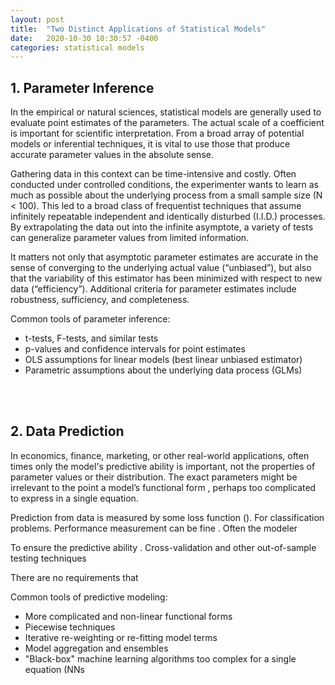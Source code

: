 ```yaml
---
layout: post
title:  "Two Distinct Applications of Statistical Models"
date:   2020-10-30 10:30:57 -0400
categories: statistical models
---
```



## 1. Parameter Inference

 In the empirical or natural sciences, statistical models are generally used to evaluate point estimates of the parameters. The actual scale of a coefficient is important for scientific interpretation. From a broad array of potential models or inferential techniques, it is vital to use those that produce accurate parameter values in the absolute sense.
	
 Gathering data in this context can be time-intensive and costly. Often conducted under controlled conditions, the experimenter wants to learn as much as possible about the underlying process from a small sample size (N < 100). This led to a broad class of frequentist techniques that assume infinitely repeatable independent and identically disturbed (I.I.D.) processes. By extrapolating the data out into the infinite asymptote, a variety of tests can generalize parameter values from limited information.

 It matters not only that asymptotic parameter estimates are accurate in the sense of converging to the underlying actual value (“unbiased”), but also that the variability of this estimator has been minimized with respect to new data (“efficiency”). Additional criteria for parameter estimates include robustness, sufficiency, and completeness.
	
 Common tools of parameter inference:
	
 * t-tests, F-tests, and similar tests
 * p-values and confidence intervals for point estimates
 * OLS assumptions for linear models (best linear unbiased estimator) 
 * Parametric assumptions about the underlying data process (GLMs)

<br/><br/>

## 2. Data Prediction

 In economics, finance, marketing, or other real-world applications, often times only the model's predictive ability is important, not the properties of parameter values or their distribution. The exact parameters might be irrelevant to the point a model’s functional form , perhaps too complicated to express in a single equation.
	
 Prediction from data is measured by some loss function (). For classification problems. Performance measurement can be fine . Often the modeler 
	
 To ensure the predictive ability . Cross-validation and other out-of-sample testing techniques 
	
 There are no requirements that 
	
 Common tools of predictive modeling:
 
 * More complicated and non-linear functional forms
 * Piecewise techniques 
 * Iterative re-weighting or re-fitting model terms
 * Model aggregation and ensembles
 * "Black-box" machine learning algorithms too complex for a single equation (NNs
	
